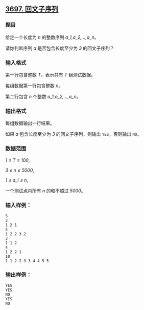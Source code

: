 ## [3697. 回文子序列](https://www.acwing.com/problem/content/3700/)

### 题目

给定一个长度为 *n* 的整数序列 *a_1,a_2,…,a_n*。

请你判断序列 *a* 是否包含长度至少为 *3* 的回文子序列？

### 输入格式

第一行包含整数 *T*，表示共有 *T* 组测试数据。

每组数据第一行包含整数 *n*。

第二行包含 *n* 个整数 *a_1,a_2,…,a_n*。

### 输出格式

每组数据输出一行结果。

如果 *a* 包含长度至少为 *3* 的回文子序列，则输出 `YES`，否则输出 `NO`。

### 数据范围

*1 ≤ T ≤ 100*,

*3 ≤ n ≤ 5000*,

*1 ≤ a_i ≤ n*,

一个测试点内所有 *n* 的和不超过 *5000*。

### 输入样例：

```
5
3
1 2 1
5
1 2 2 3 2
3
1 1 2
4
1 2 2 1
10
1 1 2 2 3 3 4 4 5 5
```

### 输出样例：

```
YES
YES
NO
YES
NO
```
